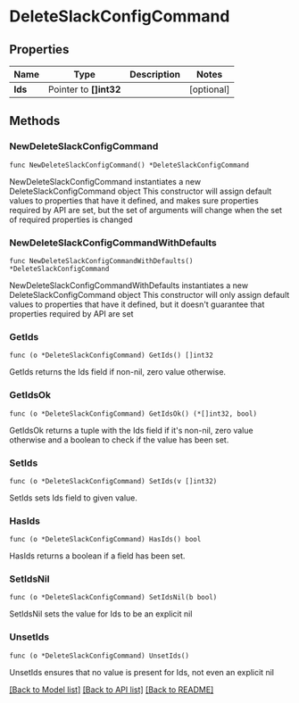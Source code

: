 # DeleteSlackConfigCommand

## Properties

Name | Type | Description | Notes
------------ | ------------- | ------------- | -------------
**Ids** | Pointer to **[]int32** |  | [optional] 

## Methods

### NewDeleteSlackConfigCommand

`func NewDeleteSlackConfigCommand() *DeleteSlackConfigCommand`

NewDeleteSlackConfigCommand instantiates a new DeleteSlackConfigCommand object
This constructor will assign default values to properties that have it defined,
and makes sure properties required by API are set, but the set of arguments
will change when the set of required properties is changed

### NewDeleteSlackConfigCommandWithDefaults

`func NewDeleteSlackConfigCommandWithDefaults() *DeleteSlackConfigCommand`

NewDeleteSlackConfigCommandWithDefaults instantiates a new DeleteSlackConfigCommand object
This constructor will only assign default values to properties that have it defined,
but it doesn't guarantee that properties required by API are set

### GetIds

`func (o *DeleteSlackConfigCommand) GetIds() []int32`

GetIds returns the Ids field if non-nil, zero value otherwise.

### GetIdsOk

`func (o *DeleteSlackConfigCommand) GetIdsOk() (*[]int32, bool)`

GetIdsOk returns a tuple with the Ids field if it's non-nil, zero value otherwise
and a boolean to check if the value has been set.

### SetIds

`func (o *DeleteSlackConfigCommand) SetIds(v []int32)`

SetIds sets Ids field to given value.

### HasIds

`func (o *DeleteSlackConfigCommand) HasIds() bool`

HasIds returns a boolean if a field has been set.

### SetIdsNil

`func (o *DeleteSlackConfigCommand) SetIdsNil(b bool)`

 SetIdsNil sets the value for Ids to be an explicit nil

### UnsetIds
`func (o *DeleteSlackConfigCommand) UnsetIds()`

UnsetIds ensures that no value is present for Ids, not even an explicit nil

[[Back to Model list]](../README.md#documentation-for-models) [[Back to API list]](../README.md#documentation-for-api-endpoints) [[Back to README]](../README.md)


